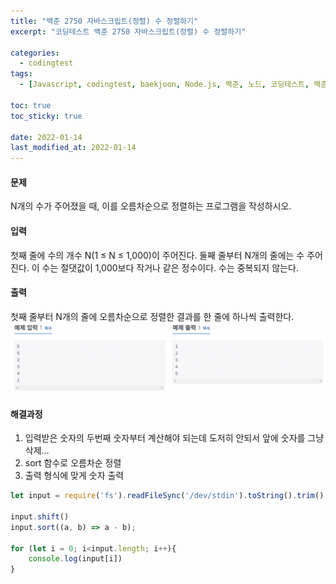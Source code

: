 ```yaml
---
title: "백준 2750 자바스크립트(정렬) 수 정렬하기"
excerpt: "코딩테스트 백준 2750 자바스크립트(정렬) 수 정렬하기"

categories:
  - codingtest
tags:
  - [Javascript, codingtest, baekjoon, Node.js, 백준, 노드, 코딩테스트, 백준 자바스크립트, 백준 javascript ]

toc: true
toc_sticky: true
 
date: 2022-01-14
last_modified_at: 2022-01-14
---
```

#### 문제
N개의 수가 주어졌을 때, 이를 오름차순으로 정렬하는 프로그램을 작성하시오.

#### 입력
첫째 줄에 수의 개수 N(1 ≤ N ≤ 1,000)이 주어진다. 둘째 줄부터 N개의 줄에는 수 주어진다. 이 수는 절댓값이 1,000보다 작거나 같은 정수이다. 수는 중복되지 않는다.

#### 출력
첫째 줄부터 N개의 줄에 오름차순으로 정렬한 결과를 한 줄에 하나씩 출력한다.
![1427](/assets/images/2750.png)

#### 해결과정
1. 입력받은 숫자의 두번째 숫자부터 계산해야 되는데 도저히 안되서 앞에 숫자를 그냥 삭제...
2. sort 함수로 오름차순 정렬
3. 출력 형식에 맞게 숫자 출력

```javascript
let input = require('fs').readFileSync('/dev/stdin').toString().trim().split('\n');

input.shift()
input.sort((a, b) => a - b);

for (let i = 0; i<input.length; i++){
    console.log(input[i])
}
```
